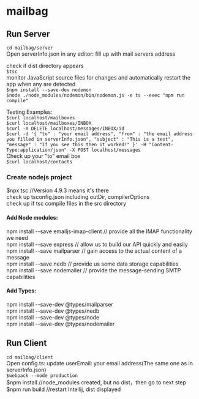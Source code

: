 # mailbag

## Run Server
`cd mailbag/server`  
Open serverInfo.json in any editor: fill up with mail servers address  

check if dist directory appears  
`$tsc`  
monitor JavaScript source files for changes and automatically restart the app when any are detected  
`$npm install --save-dev nodemon`    
`$node ./node_modules/nodemon/bin/nodemon.js -e ts --exec "npm run compile"`  


Testing Examples:  
`$curl localhost/mailboxes`   
`$curl localhost/mailboxes/INBOX`   
`$curl -X DELETE localhost/messages/INBOX/id`   
`$curl -d '{ "to" : "your email address", "from" : "the email address you filled in serverInfo.json", "subject" : "This is a test", "message" : "If you see this then it worked!" }' -H "Content-Type:application/json" -X POST localhost/messages`       
Check up your "to" email box  
`$curl localhost/contacts`  


### Create nodejs project
$npx tsc  //Version 4.9.3 means it's there  
check up tsconfig.json including outDir, compilerOptions  
check up if tsc compile files in the src directory  

#### Add Node modules:
npm install --save emailjs-imap-client  // provide all the IMAP functionality we need  
npm install --save express // allow us to build our API quickly and easily  
npm install --save mailparser // gain access to the actual content of a message  
npm install --save nedb // provide us some data storage capabilities  
npm install --save nodemailer // provide the message-sending SMTP capabilities  

#### Add Types:
npm install --save-dev @types/mailparser   
npm install --save-dev @types/nedb  
npm install --save-dev @types/node  
npm install --save-dev @types/nodemailer  



## Run Client
`cd mailbag/client`  
Open config.ts: update userEmail: your email address(The same one as in serverInfo.json)    
`$webpack --mode production`  
$npm install //node_modules created, but no dist，then go to next step
$npm run build //restart Intellij, dist displayed
